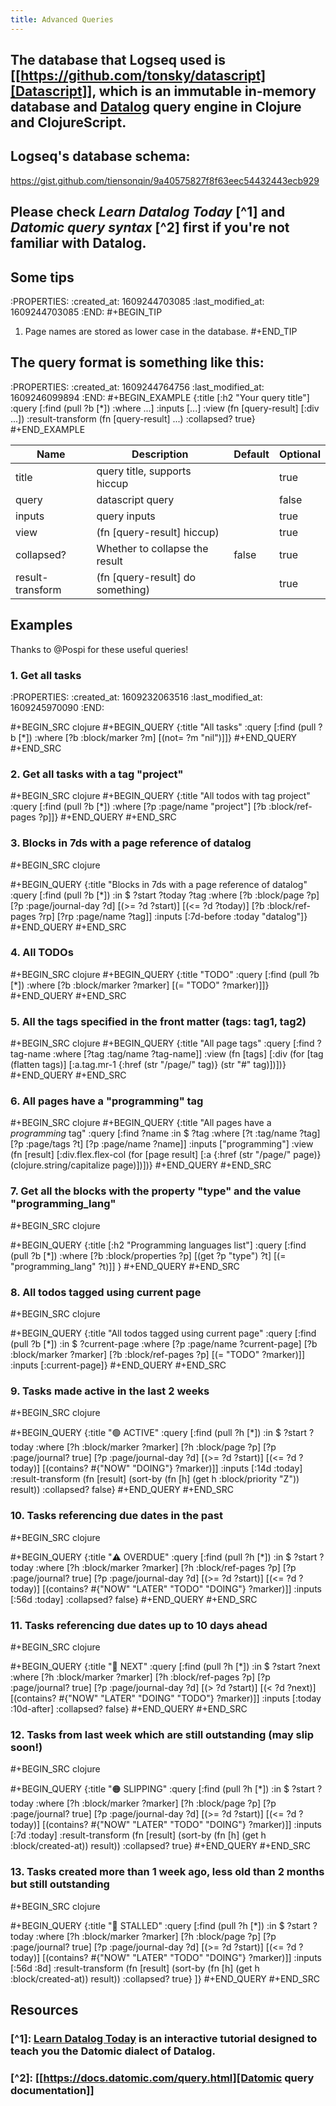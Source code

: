 ```yaml
---
title: Advanced Queries
---
```


## The database that Logseq used is [[https://github.com/tonsky/datascript][Datascript]], which is an immutable in-memory database and [Datalog](https://en.wikipedia.org/wiki/Datalog) query engine in Clojure and ClojureScript.
## Logseq's database schema:
https://gist.github.com/tiensonqin/9a40575827f8f63eec54432443ecb929
## Please check _Learn Datalog Today_ [^1] and _Datomic query syntax_ [^2] first if you're not familiar with Datalog.
## **Some tips**
:PROPERTIES:
:created_at: 1609244703085
:last_modified_at: 1609244703085
:END:
#+BEGIN_TIP
1. Page names are stored as lower case in the database. 
#+END_TIP
## The query format is something like this:
:PROPERTIES:
:created_at: 1609244764756
:last_modified_at: 1609246099894
:END:
#+BEGIN_EXAMPLE
{:title  [:h2 "Your query title"]
 :query  [:find (pull ?b [*])
          :where ...]
 :inputs [...]
 :view             (fn [query-result] [:div ...])
 :result-transform (fn [query-result] ...)
 :collapsed? true}
#+END_EXAMPLE 

| Name             | Description                      | Default | Optional |
|------------------|----------------------------------|---------|----------|
| title            | query title, supports hiccup     |         | true     |
| query            | datascript query                 |         | false    |
| inputs           | query inputs                     |         | true     |
| view             | (fn [query-result] hiccup)       |         | true     |
| collapsed?       | Whether to collapse the result   | false   | true     |
| result-transform | (fn [query-result] do something) |         | true     |
## **Examples**
Thanks to @Pospi for these useful queries!
### 1. Get all tasks
:PROPERTIES:
:created_at: 1609232063516
:last_modified_at: 1609245970090
:END:

#+BEGIN_SRC clojure
#+BEGIN_QUERY
{:title "All tasks"
 :query [:find (pull ?b [*])
         :where
         [?b :block/marker ?m]
         [(not= ?m "nil")]]}
#+END_QUERY
#+END_SRC
### 2. Get all tasks with a tag "project"
#+BEGIN_SRC clojure
#+BEGIN_QUERY
{:title "All todos with tag project"
 :query [:find (pull ?b [*])
         :where
         [?p :page/name "project"]
         [?b :block/ref-pages ?p]]}
#+END_QUERY
#+END_SRC
### 3. Blocks in 7ds with a page reference of datalog
#+BEGIN_SRC clojure

#+BEGIN_QUERY
{:title "Blocks in 7ds with a page reference of datalog"
 :query [:find (pull ?b [*])
         :in $ ?start ?today ?tag
         :where
         [?b :block/page ?p]
         [?p :page/journal-day ?d]
         [(>= ?d ?start)]
         [(<= ?d ?today)]
         [?b :block/ref-pages ?rp]
         [?rp :page/name ?tag]]
 :inputs [:7d-before :today "datalog"]}
#+END_QUERY
#+END_SRC
### 4. All TODOs
#+BEGIN_SRC clojure
#+BEGIN_QUERY
{:title "TODO"
 :query [:find (pull ?b [*])
         :where
         [?b :block/marker ?marker]
         [(= "TODO" ?marker)]]}
#+END_QUERY
#+END_SRC
### 5. All the tags specified in the front matter (tags: tag1, tag2)
#+BEGIN_SRC clojure
#+BEGIN_QUERY
{:title "All page tags"
:query [:find ?tag-name
        :where
        [?tag :tag/name ?tag-name]]
:view (fn [tags]
        [:div
         (for [tag (flatten tags)]
           [:a.tag.mr-1 {:href (str "/page/" tag)}
            (str "#" tag)])])}
#+END_QUERY
#+END_SRC
### 6. All pages have a "programming" tag
#+BEGIN_SRC clojure
#+BEGIN_QUERY
{:title "All pages have a *programming* tag"
 :query [:find ?name
         :in $ ?tag
         :where
         [?t :tag/name ?tag]
         [?p :page/tags ?t]
         [?p :page/name ?name]]
 :inputs ["programming"]
 :view (fn [result]
         [:div.flex.flex-col
          (for [page result]
            [:a {:href (str "/page/" page)} (clojure.string/capitalize page)])])}
#+END_QUERY
#+END_SRC
### 7. Get all the blocks with the property "type" and the value "programming_lang"
#+BEGIN_SRC clojure

#+BEGIN_QUERY
{:title [:h2 "Programming languages list"]
 :query [:find (pull ?b [*])
         :where
         [?b :block/properties ?p]
         [(get ?p "type") ?t]
         [(= "programming_lang" ?t)]]
 }
#+END_QUERY
#+END_SRC
### 8. All todos tagged using current page
#+BEGIN_SRC clojure

#+BEGIN_QUERY
{:title "All todos tagged using current page"
 :query [:find (pull ?b [*])
         :in $ ?current-page
         :where
         [?p :page/name ?current-page]
         [?b :block/marker ?marker]
         [?b :block/ref-pages ?p]
         [(= "TODO" ?marker)]]
 :inputs [:current-page]}
#+END_QUERY
#+END_SRC
### 9. Tasks made active in the last 2 weeks
#+BEGIN_SRC clojure

#+BEGIN_QUERY
{:title "🟢 ACTIVE"
    :query [:find (pull ?h [*])
            :in $ ?start ?today
            :where
            [?h :block/marker ?marker]
            [?h :block/page ?p]
            [?p :page/journal? true]
            [?p :page/journal-day ?d]
            [(>= ?d ?start)]
            [(<= ?d ?today)]
            [(contains? #{"NOW" "DOING"} ?marker)]]
    :inputs [:14d :today]
    :result-transform (fn [result]
                        (sort-by (fn [h]
                                   (get h :block/priority "Z")) result))
    :collapsed? false}
#+END_QUERY
#+END_SRC
### 10. Tasks referencing due dates in the past
#+BEGIN_SRC clojure

#+BEGIN_QUERY
   {:title "⚠️ OVERDUE"
    :query [:find (pull ?h [*])
            :in $ ?start ?today
            :where
            [?h :block/marker ?marker]
            [?h :block/ref-pages ?p]
            [?p :page/journal? true]
            [?p :page/journal-day ?d]
            [(>= ?d ?start)]
            [(<= ?d ?today)]
            [(contains? #{"NOW" "LATER" "TODO" "DOING"} ?marker)]]
    :inputs [:56d :today]
    :collapsed? false}
#+END_QUERY
#+END_SRC
### 11. Tasks referencing due dates up to 10 days ahead
#+BEGIN_SRC clojure

#+BEGIN_QUERY
      {:title "📅 NEXT"
    :query [:find (pull ?h [*])
            :in $ ?start ?next
            :where
            [?h :block/marker ?marker]
            [?h :block/ref-pages ?p]
            [?p :page/journal? true]
            [?p :page/journal-day ?d]
            [(> ?d ?start)]
            [(< ?d ?next)]
            [(contains? #{"NOW" "LATER" "DOING" "TODO"} ?marker)]]
    :inputs [:today :10d-after]
    :collapsed? false}
#+END_QUERY
#+END_SRC
### 12. Tasks from last week which are still outstanding (may slip soon!)
#+BEGIN_SRC clojure

#+BEGIN_QUERY
     {:title "🟠 SLIPPING"
    :query [:find (pull ?h [*])
            :in $ ?start ?today
            :where
            [?h :block/marker ?marker]
            [?h :block/page ?p]
            [?p :page/journal? true]
            [?p :page/journal-day ?d]
            [(>= ?d ?start)]
            [(<= ?d ?today)]
            [(contains? #{"NOW" "LATER" "TODO" "DOING"} ?marker)]]
    :inputs [:7d :today]
    :result-transform (fn [result]
                        (sort-by (fn [h]
                                   (get h :block/created-at)) result))
    :collapsed? true}
#+END_QUERY
#+END_SRC
### 13. Tasks created more than 1 week ago, less old than 2 months but still outstanding
#+BEGIN_SRC clojure

#+BEGIN_QUERY
{:title "🔴 STALLED"
    :query [:find (pull ?h [*])
            :in $ ?start ?today
            :where
            [?h :block/marker ?marker]
            [?h :block/page ?p]
            [?p :page/journal? true]
            [?p :page/journal-day ?d]
            [(>= ?d ?start)]
            [(<= ?d ?today)]
            [(contains? #{"NOW" "LATER" "TODO" "DOING"} ?marker)]]
    :inputs [:56d :8d]
    :result-transform (fn [result]
                        (sort-by (fn [h]
                                   (get h :block/created-at)) result))
    :collapsed? true}
 ]}
#+END_QUERY
#+END_SRC
## **Resources**
### [^1]: [Learn Datalog Today](http://www.learndatalogtoday.org/)  is an interactive tutorial designed to teach you the Datomic dialect of Datalog.
### [^2]: [[https://docs.datomic.com/query.html][Datomic query documentation]]